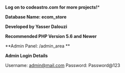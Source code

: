 **Log on to codeastro.com for more projects!***

**Database Name: ecom_store**

**Developed by Yasser Dalouzi**

**Recommended PHP Version 5.6 and Newer**


**Admin Panel: /admin_area **

**Admin Login Details**

Username: admin@mail.com
Password: Password@123
